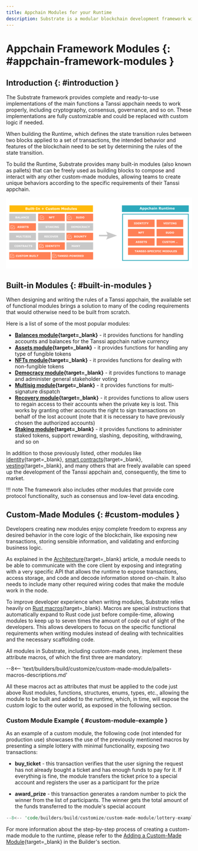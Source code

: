 ```yaml
---
title: Appchain Modules for your Runtime
description: Substrate is a modular blockchain development framework with an extensive set of ready-to-use components to bundle with custom logic into the appchain Runtime.
---
```


# Appchain Framework Modules {: #appchain-framework-modules }

## Introduction {: #introduction }

The Substrate framework provides complete and ready-to-use implementations of the main functions a Tanssi appchain needs to work properly, including cryptography, consensus, governance, and so on. These implementations are fully customizable and could be replaced with custom logic if needed.

When building the Runtime, which defines the state transition rules between two blocks applied to a set of transactions, the intended behavior and features of the blockchain need to be set by determining the rules of the state transition.

To build the Runtime, Substrate provides many built-in modules (also known as pallets) that can be freely used as building blocks to compose and interact with any other custom-made modules, allowing teams to create unique behaviors according to the specific requirements of their Tanssi appchain.

![Built-in modules](/images/learn/framework/modules/modules-1.webp)

## Built-in Modules {: #built-in-modules }

When designing and writing the rules of a Tanssi appchain, the available set of functional modules brings a solution to many of the coding requirements that would otherwise need to be built from scratch.

Here is a list of some of the most popular modules:

- **[Balances module](https://paritytech.github.io/substrate/master/pallet_balances/index.html){target=\_blank}** - it provides functions for handling accounts and balances for the Tanssi appchain native currency
- **[Assets module](https://paritytech.github.io/substrate/master/pallet_assets/index.html){target=\_blank}** - it provides functions for handling any type of fungible tokens
- **[NFTs module](https://paritytech.github.io/substrate/master/pallet_nfts/index.html){target=\_blank}** - it provides functions for dealing with non-fungible tokens
- **[Democracy module](https://paritytech.github.io/substrate/master/pallet_democracy/index.html){target=\_blank}** - it provides functions to manage and administer general stakeholder voting
- **[Multisig module](https://paritytech.github.io/substrate/master/pallet_multisig/index.html){target=\_blank}** - it provides functions for multi-signature dispatch
- **[Recovery module](https://paritytech.github.io/substrate/master/pallet_recovery/index.html){target=\_blank}** - it provides functions to allow users to regain access to their accounts when the private key is lost. This works by granting other accounts the right to sign transactions on behalf of the lost account (note that it is necessary to have previously chosen the authorized accounts)
- **[Staking module](https://paritytech.github.io/substrate/master/pallet_staking/index.html){target=\_blank}** - it provides functions to administer staked tokens, support rewarding, slashing, depositing, withdrawing, and so on

In addition to those previously listed, other modules like [identity](https://paritytech.github.io/substrate/master/pallet_identity/index.html){target=\_blank}, [smart contracts](https://paritytech.github.io/substrate/master/pallet_contracts/index.html){target=\_blank}, [vesting](https://paritytech.github.io/substrate/master/pallet_vesting/index.html){target=\_blank}, and many others that are freely available can speed up the development of the Tanssi appchain and, consequently, the time to market.

!!! note
    The framework also includes other modules that provide core protocol functionality, such as consensus and low-level data encoding.

## Custom-Made Modules {: #custom-modules }

Developers creating new modules enjoy complete freedom to express any desired behavior in the core logic of the blockchain, like exposing new transactions, storing sensible information, and validating and enforcing business logic.

As explained in the [Architecture](/learn/framework/architecture/#client-runtime-communication){target=\_blank} article, a module needs to be able to communicate with the core client by exposing and integrating with a very specific API that allows the runtime to expose transactions, access storage, and code and decode information stored on-chain. It also needs to include many other required wiring codes that make the module work in the node.

To improve developer experience when writing modules, Substrate relies heavily on [Rust macros](https://doc.rust-lang.org/book/ch19-06-macros.html){target=\_blank}. Macros are special instructions that automatically expand to Rust code just before compile-time, allowing modules to keep up to seven times the amount of code out of sight of the developers. This allows developers to focus on the specific functional requirements when writing modules instead of dealing with technicalities and the necessary scaffolding code.

All modules in Substrate, including custom-made ones, implement these attribute macros, of which the first three are mandatory:

--8<-- 'text/builders/build/customize/custom-made-module/pallets-macros-descriptions.md'

All these macros act as attributes that must be applied to the code just above Rust modules, functions, structures, enums, types, etc., allowing the module to be built and added to the runtime, which, in time, will expose the custom logic to the outer world, as exposed in the following section.

### Custom Module Example { #custom-module-example }

As an example of a custom module, the following code (not intended for production use) showcases the use of the previously mentioned macros by presenting a simple lottery with minimal functionality, exposing two transactions:

- **buy_ticket** - this transaction verifies that the user signing the request has not already bought a ticket and has enough funds to pay for it. If everything is fine, the module transfers the ticket price to a special account and registers the user as a participant for the prize

- **award_prize** - this transaction generates a random number to pick the winner from the list of participants. The winner gets the total amount of the funds transferred to the module's special account

```rust
--8<-- 'code/builders/build/customize/custom-made-module/lottery-example.rs'
```

For more information about the step-by-step process of creating a custom-made module to the runtime, please refer to the [Adding a Custom-Made Module](/builders/build/customize/adding-custom-made-module/){target=\_blank} in the Builder's section.
